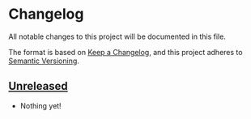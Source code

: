# Changelog

All notable changes to this project will be documented in this file.

The format is based on [Keep a Changelog](https://keepachangelog.com/en/1.0.0/),
and this project adheres to [Semantic Versioning](https://semver.org/spec/v2.0.0.html).

## [Unreleased]

- Nothing yet!

[unreleased]: https://github.com/tailwindlabs/tailwindcss-container-queries/compare/v0.1.0...HEAD
[0.1.0]: https://github.com/tailwindlabs/tailwindcss-container-queries/releases/tag/v0.1.0
